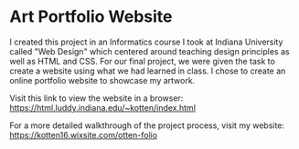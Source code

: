 # Art Portfolio Website

I created this project in an Informatics course I took at Indiana University called "Web Design" which centered around teaching design principles as well as HTML and CSS. For our final project, we were given the task to create a website using what we had learned in class. I chose to create an online portfolio website to showcase my artwork.

Visit this link to view the website in a browser: https://html.luddy.indiana.edu/~kotten/index.html

For a more detailed walkthrough of the project process, visit my website: https://kotten16.wixsite.com/otten-folio
